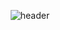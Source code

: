 <div align="center">
  
  ![header](https://capsule-render.vercel.app/api?type=rect&color=gradient&customColorList=0,2,2,5,30)
  
</div>


